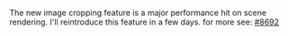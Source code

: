 The new image cropping feature is a major performance hit on scene rendering. 
I'll reintroduce this feature in a few days.
for more see: [#8692](https://github.com/excalidraw/excalidraw/issues/8692)